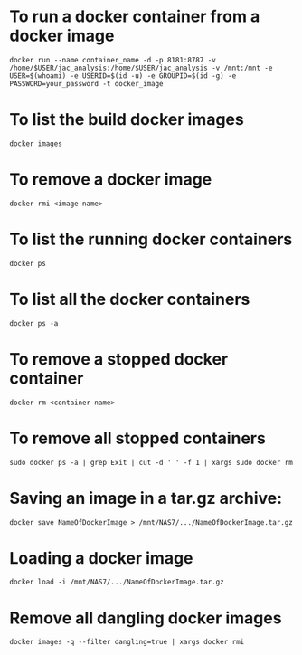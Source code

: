 # To run a docker container from a docker image
    docker run --name container_name -d -p 8181:8787 -v /home/$USER/jac_analysis:/home/$USER/jac_analysis -v /mnt:/mnt -e USER=$(whoami) -e USERID=$(id -u) -e GROUPID=$(id -g) -e PASSWORD=your_password -t docker_image

# To list the build docker images
    docker images
    
# To remove a docker image    
    docker rmi <image-name>
    
# To list the running docker containers
    docker ps
    
# To list all the docker containers
    docker ps -a

# To remove a stopped docker container
    docker rm <container-name>

# To remove all stopped containers
    sudo docker ps -a | grep Exit | cut -d ' ' -f 1 | xargs sudo docker rm



# Saving an image in a tar.gz archive:
    docker save NameOfDockerImage > /mnt/NAS7/.../NameOfDockerImage.tar.gz


# Loading a docker image
    docker load -i /mnt/NAS7/.../NameOfDockerImage.tar.gz
    
# Remove all dangling docker images
    docker images -q --filter dangling=true | xargs docker rmi
